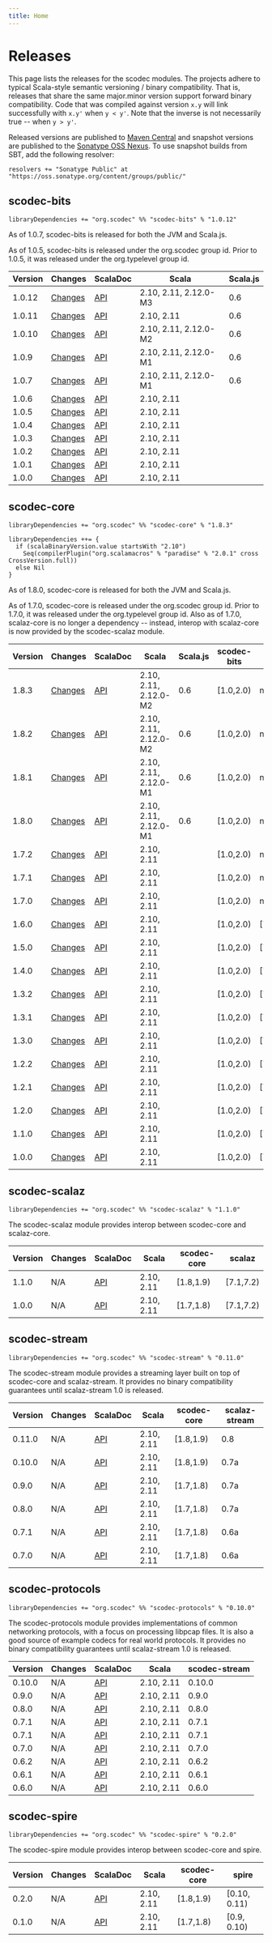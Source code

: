 ```yaml
---
title: Home
---
```

# Releases

This page lists the releases for the scodec modules. The projects adhere to typical Scala-style semantic versioning / binary compatibility. That is, releases that share the same major.minor version support forward binary compatibility. Code that was compiled against version `x.y` will link successfully with `x.y'` when `y < y'`. Note that the inverse is not necessarily true -- when `y > y'`.

Released versions are published to [Maven Central](http://search.maven.org/#search%7Cga%7C1%7Cg%3A%22org.scodec%22) and snapshot versions are published to the [Sonatype OSS Nexus](https://oss.sonatype.org/#nexus-search;gav~org.scodec~~~~). To use snapshot builds from SBT, add the following resolver:

    resolvers += "Sonatype Public" at "https://oss.sonatype.org/content/groups/public/"

## scodec-bits

    libraryDependencies += "org.scodec" %% "scodec-bits" % "1.0.12"

As of 1.0.7, scodec-bits is released for both the JVM and Scala.js.

As of 1.0.5, scodec-bits is released under the org.scodec group id. Prior to 1.0.5, it was released under the org.typelevel group id.

Version | Changes | ScalaDoc | Scala | Scala.js
--------|---------|----------|-------|---------
1.0.12  | [Changes](https://github.com/scodec/scodec-bits/blob/v1.0.12/CHANGELOG.md) | [API](/api/scodec-bits/1.0.12) | 2.10, 2.11, 2.12.0-M3 | 0.6
1.0.11  | [Changes](https://github.com/scodec/scodec-bits/blob/v1.0.11/CHANGELOG.md) | [API](/api/scodec-bits/1.0.11) | 2.10, 2.11 | 0.6
1.0.10  | [Changes](https://github.com/scodec/scodec-bits/blob/v1.0.10/CHANGELOG.md) | [API](/api/scodec-bits/1.0.10) | 2.10, 2.11, 2.12.0-M2 | 0.6
1.0.9   | [Changes](https://github.com/scodec/scodec-bits/blob/v1.0.9/CHANGELOG.md) | [API](/api/scodec-bits/1.0.9) | 2.10, 2.11, 2.12.0-M1 | 0.6
1.0.7   | [Changes](https://github.com/scodec/scodec-bits/blob/v1.0.7/CHANGELOG.md) | [API](/api/scodec-bits/1.0.7) | 2.10, 2.11, 2.12.0-M1 | 0.6
1.0.6   | [Changes](https://github.com/scodec/scodec-bits/blob/v1.0.6/CHANGELOG.md) | [API](/api/scodec-bits/1.0.6) | 2.10, 2.11 |
1.0.5   | [Changes](https://github.com/scodec/scodec-bits/blob/v1.0.5/CHANGELOG.md) | [API](/api/scodec-bits/1.0.5) | 2.10, 2.11 |
1.0.4   | [Changes](https://github.com/scodec/scodec-bits/blob/v1.0.4/CHANGELOG.md) | [API](http://docs.typelevel.org/api/scodec/bits/stable/1.0.4) | 2.10, 2.11 |
1.0.3   | [Changes](https://github.com/scodec/scodec-bits/blob/v1.0.3/CHANGELOG.md) | [API](http://docs.typelevel.org/api/scodec/bits/stable/1.0.3) | 2.10, 2.11 |
1.0.2   | [Changes](https://github.com/scodec/scodec-bits/blob/v1.0.2/CHANGELOG.md) | [API](http://docs.typelevel.org/api/scodec/bits/stable/1.0.2) | 2.10, 2.11 |
1.0.1   | [Changes](https://github.com/scodec/scodec-bits/blob/v1.0.1/CHANGELOG.md) | [API](http://docs.typelevel.org/api/scodec/bits/stable/1.0.1) | 2.10, 2.11 |
1.0.0   | [Changes](https://github.com/scodec/scodec-bits/blob/v1.0.0/CHANGELOG.md) | [API](http://docs.typelevel.org/api/scodec/bits/stable/1.0.0) | 2.10, 2.11 |

## scodec-core

    libraryDependencies += "org.scodec" %% "scodec-core" % "1.8.3"

    libraryDependencies ++= {
      if (scalaBinaryVersion.value startsWith "2.10")
        Seq(compilerPlugin("org.scalamacros" % "paradise" % "2.0.1" cross CrossVersion.full))
      else Nil
    }

As of 1.8.0, scodec-core is released for both the JVM and Scala.js.

As of 1.7.0, scodec-core is released under the org.scodec group id. Prior to 1.7.0, it was released under the org.typelevel group id. Also as of 1.7.0, scalaz-core is no longer a dependency -- instead, interop with scalaz-core is now provided by the scodec-scalaz module.

Version | Changes | ScalaDoc | Scala | Scala.js | scodec-bits | scalaz | Shapeless
--------|---------|----------|-------|----------|-------------|--------|-----------
1.8.3   | [Changes](https://github.com/scodec/scodec/blob/v1.8.3/CHANGELOG.md) | [API](http://scodec.org/api/scodec-core/1.8.3) | 2.10, 2.11, 2.12.0-M2 | 0.6 | [1.0,2.0) | none | 2.2.5
1.8.2   | [Changes](https://github.com/scodec/scodec/blob/v1.8.2/CHANGELOG.md) | [API](http://scodec.org/api/scodec-core/1.8.2) | 2.10, 2.11, 2.12.0-M2 | 0.6 | [1.0,2.0) | none | 2.2.4
1.8.1   | [Changes](https://github.com/scodec/scodec/blob/v1.8.1/CHANGELOG.md) | [API](http://scodec.org/api/scodec-core/1.8.1) | 2.10, 2.11, 2.12.0-M1 | 0.6 | [1.0,2.0) | none | 2.2.4
1.8.0   | [Changes](https://github.com/scodec/scodec/blob/v1.8.0/CHANGELOG.md) | [API](http://scodec.org/api/scodec-core/1.8.0) | 2.10, 2.11, 2.12.0-M1 | 0.6 | [1.0,2.0) | none | 2.2.2
1.7.2   | [Changes](https://github.com/scodec/scodec/blob/v1.7.2/CHANGELOG.md) | [API](http://scodec.org/api/scodec-core/1.7.2) | 2.10, 2.11 | | [1.0,2.0) | none | 2.1.0
1.7.1   | [Changes](https://github.com/scodec/scodec/blob/v1.7.1/CHANGELOG.md) | [API](http://scodec.org/api/scodec-core/1.7.1) | 2.10, 2.11 | | [1.0,2.0) | none | 2.1.0
1.7.0   | [Changes](https://github.com/scodec/scodec/blob/v1.7.0/CHANGELOG.md) | [API](http://scodec.org/api/scodec-core/1.7.0) | 2.10, 2.11 | | [1.0,2.0) | none | 2.1.0
1.6.0   | [Changes](https://github.com/scodec/scodec/blob/v1.6.0/CHANGELOG.md) | [API](http://docs.typelevel.org/api/scodec/core/stable/1.6.0) | 2.10, 2.11 | | [1.0,2.0) | [7.1,7.2) | 2.0.0
1.5.0   | [Changes](https://github.com/scodec/scodec/blob/v1.5.0/CHANGELOG.md) | [API](http://docs.typelevel.org/api/scodec/core/stable/1.5.0) | 2.10, 2.11 | | [1.0,2.0) | [7.1,7.2) | 2.0.0
1.4.0   | [Changes](https://github.com/scodec/scodec/blob/v1.4.0/CHANGELOG.md) | [API](http://docs.typelevel.org/api/scodec/core/stable/1.4.0) | 2.10, 2.11 | | [1.0,2.0) | [7.1,7.2) | 2.0.0
1.3.2   | [Changes](https://github.com/scodec/scodec/blob/v1.3.2/CHANGELOG.md) | [API](http://docs.typelevel.org/api/scodec/core/stable/1.3.2) | 2.10, 2.11 | | [1.0,2.0) | [7.1,7.2) | 2.0.0
1.3.1   | [Changes](https://github.com/scodec/scodec/blob/v1.3.1/CHANGELOG.md) | [API](http://docs.typelevel.org/api/scodec/core/stable/1.3.1) | 2.10, 2.11 | | [1.0,2.0) | [7.1,7.2) | 2.0.0
1.3.0   | [Changes](https://github.com/scodec/scodec/blob/v1.3.0/CHANGELOG.md) | [API](http://docs.typelevel.org/api/scodec/core/stable/1.3.0) | 2.10, 2.11 | | [1.0,2.0) | [7.1,7.2) | 2.0.0
1.2.2   | [Changes](https://github.com/scodec/scodec/blob/v1.2.2/CHANGELOG.md) | [API](http://docs.typelevel.org/api/scodec/core/stable/1.2.2) | 2.10, 2.11 | | [1.0,2.0) | [7.1,7.2) | 2.0.0
1.2.1   | [Changes](https://github.com/scodec/scodec/blob/v1.2.1/CHANGELOG.md) | [API](http://docs.typelevel.org/api/scodec/core/stable/1.2.1) | 2.10, 2.11 | | [1.0,2.0) | [7.1,7.2) | 2.0.0
1.2.0   | [Changes](https://github.com/scodec/scodec/blob/v1.2.0/CHANGELOG.md) | [API](http://docs.typelevel.org/api/scodec/core/stable/1.2.0) | 2.10, 2.11 | | [1.0,2.0) | [7.1,7.2) | 2.0.0
1.1.0   | [Changes](https://github.com/scodec/scodec/blob/v1.1.0/CHANGELOG.md) | [API](http://docs.typelevel.org/api/scodec/core/stable/1.1.0) | 2.10, 2.11 | | [1.0,2.0) | [7.1,7.2) | 2.0.0
1.0.0   | [Changes](https://github.com/scodec/scodec/blob/v1.0.0/CHANGELOG.md) | [API](http://docs.typelevel.org/api/scodec/core/stable/1.0.0) | 2.10, 2.11 | | [1.0,2.0) | [7.0,7.1) | 1.2.4

## scodec-scalaz

    libraryDependencies += "org.scodec" %% "scodec-scalaz" % "1.1.0"

The scodec-scalaz module provides interop between scodec-core and scalaz-core.

Version | Changes | ScalaDoc | Scala | scodec-core | scalaz
--------|---------|----------|-------|-------------|--------
1.1.0   | N/A     | [API](http://scodec.org/api/scodec-scalaz/1.1.0) | 2.10, 2.11 | [1.8,1.9) | [7.1,7.2)
1.0.0   | N/A     | [API](http://scodec.org/api/scodec-scalaz/1.0.0) | 2.10, 2.11 | [1.7,1.8) | [7.1,7.2)

## scodec-stream

    libraryDependencies += "org.scodec" %% "scodec-stream" % "0.11.0"

The scodec-stream module provides a streaming layer built on top of scodec-core and scalaz-stream. It provides no binary compatibility guarantees until scalaz-stream 1.0 is released.

Version | Changes | ScalaDoc | Scala | scodec-core | scalaz-stream
--------|---------|----------|-------|-------------|---------------
0.11.0  | N/A     | [API](http://scodec.org/api/scodec-stream/0.11.0) | 2.10, 2.11 | [1.8,1.9) | 0.8
0.10.0  | N/A     | [API](http://scodec.org/api/scodec-stream/0.10.0) | 2.10, 2.11 | [1.8,1.9) | 0.7a
0.9.0   | N/A     | [API](http://scodec.org/api/scodec-stream/0.9.0)  | 2.10, 2.11 | [1.7,1.8) | 0.7a
0.8.0   | N/A     | [API](http://scodec.org/api/scodec-stream/0.8.0)  | 2.10, 2.11 | [1.7,1.8) | 0.7a
0.7.1   | N/A     | [API](http://scodec.org/api/scodec-stream/0.7.1) | 2.10, 2.11 | [1.7,1.8) | 0.6a
0.7.0   | N/A     | [API](http://scodec.org/api/scodec-stream/0.7.0) | 2.10, 2.11 | [1.7,1.8) | 0.6a

## scodec-protocols

    libraryDependencies += "org.scodec" %% "scodec-protocols" % "0.10.0"

The scodec-protocols module provides implementations of common networking protocols, with a focus on processing libpcap files. It is also a good source of example codecs for real world protocols. It provides no binary compatibility guarantees until scalaz-stream 1.0 is released.

Version | Changes | ScalaDoc | Scala | scodec-stream
--------|---------|----------|-------|---------------
0.10.0  | N/A     | [API](http://scodec.org/api/scodec-protocols/0.10.0)| 2.10, 2.11 | 0.10.0
0.9.0   | N/A     | [API](http://scodec.org/api/scodec-protocols/0.9.0) | 2.10, 2.11 | 0.9.0
0.8.0   | N/A     | [API](http://scodec.org/api/scodec-protocols/0.8.0) | 2.10, 2.11 | 0.8.0
0.7.1   | N/A     | [API](http://scodec.org/api/scodec-protocols/0.7.1) | 2.10, 2.11 | 0.7.1
0.7.1   | N/A     | [API](http://scodec.org/api/scodec-protocols/0.7.1) | 2.10, 2.11 | 0.7.1
0.7.0   | N/A     | [API](http://scodec.org/api/scodec-protocols/0.7.0) | 2.10, 2.11 | 0.7.0
0.6.2   | N/A     | [API](http://scodec.org/api/scodec-protocols/0.6.2) | 2.10, 2.11 | 0.6.2
0.6.1   | N/A     | [API](http://scodec.org/api/scodec-protocols/0.6.1) | 2.10, 2.11 | 0.6.1
0.6.0   | N/A     | [API](http://scodec.org/api/scodec-protocols/0.6.0) | 2.10, 2.11 | 0.6.0

## scodec-spire

    libraryDependencies += "org.scodec" %% "scodec-spire" % "0.2.0"

The scodec-spire module provides interop between scodec-core and spire.

Version | Changes | ScalaDoc | Scala | scodec-core | spire
--------|---------|----------|-------|-------------|--------
0.2.0   | N/A     | [API](http://scodec.org/api/scodec-spire/0.2.0) | 2.10, 2.11 | [1.8,1.9) | [0.10, 0.11)
0.1.0   | N/A     | [API](http://scodec.org/api/scodec-spire/0.1.0) | 2.10, 2.11 | [1.7,1.8) | [0.9, 0.10)

